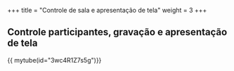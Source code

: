 +++
title = "Controle de sala e apresentação de tela"
weight = 3
+++

## Controle participantes, gravação e apresentação de tela

{{ mytube(id="3wc4R1Z7s5g")}}